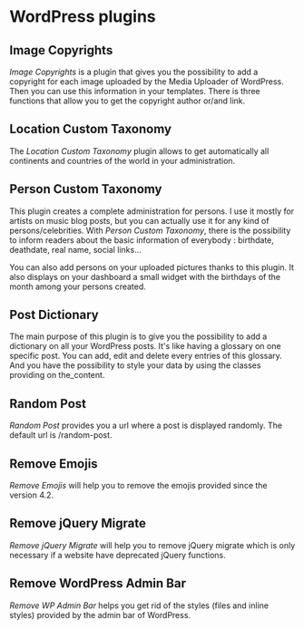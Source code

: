 # WordPress plugins

## Image Copyrights

*Image Copyrights* is a plugin that gives you the possibility to add a copyright for each image uploaded by the Media Uploader of WordPress. Then you can use this information in your templates. There is three functions that allow you to get the copyright author or/and link.

## Location Custom Taxonomy

The *Location Custom Taxonomy* plugin allows to get automatically all continents and countries of the world in your administration.

## Person Custom Taxonomy

This plugin creates a complete administration for persons. I use it mostly for artists on music blog posts, but you can actually use it for any kind of persons/celebrities. With *Person Custom Taxonomy*, there is the possibility to inform readers about the basic information of everybody : birthdate, deathdate, real name, social links...

You can also add persons on your uploaded pictures thanks to this plugin. It also displays on your dashboard a small widget with the birthdays of the month among your persons created.

## Post Dictionary

The main purpose of this plugin is to give you the possibility to add a dictionary on all your WordPress posts. It's like having a glossary on one specific post. You can add, edit and delete every entries of this glossary. And you have the possibility to style your data by using the classes providing on the_content.

## Random Post

*Random Post* provides you a url where a post is displayed randomly. The default url is /random-post.

## Remove Emojis

*Remove Emojis* will help you to remove the emojis provided since the version 4.2.

## Remove jQuery Migrate

*Remove jQuery Migrate* will help you to remove jQuery migrate which is only necessary if a website have deprecated jQuery functions.

## Remove WordPress Admin Bar

*Remove WP Admin Bar* helps you get rid of the styles (files and inline styles) provided by the admin bar of WordPress.
